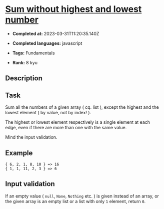 # [Sum without highest and lowest number](https://www.codewars.com/kata/576b93db1129fcf2200001e6)

- **Completed at:** 2023-03-31T11:20:35.140Z

- **Completed languages:** javascript

- **Tags:** Fundamentals

- **Rank:** 8 kyu

## Description

## Task

Sum all the numbers of a given array ( cq. list ), except the highest and the lowest element ( by value, not by index! ).

The highest or lowest element respectively is a single element at each edge, even if there are more than one with the same value.

Mind the input validation.

## Example

    { 6, 2, 1, 8, 10 } => 16
    { 1, 1, 11, 2, 3 } => 6

## Input validation

If an empty value ( `null`, `None`, `Nothing` etc. ) is given instead of an array, or the given array is an empty list or a list with only `1` element, return `0`.
